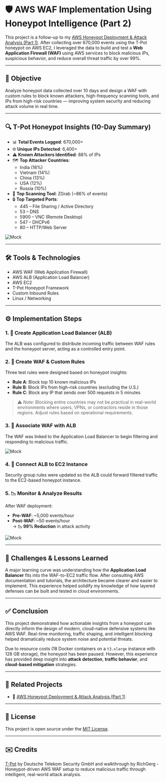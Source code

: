 # 🛡️ AWS WAF Implementation Using Honeypot Intelligence (Part 2)

This project is a follow-up to my [AWS Honeypot Deployment & Attack Analysis (Part 1)](https://github.com/RichGerg/aws-honeypot-attack-analysis). After collecting over 670,000 events using the T-Pot honeypot on AWS EC2, I leveraged the data to build and test a **Web Application Firewall (WAF)** using AWS services to block malicious IPs, suspicious behavior, and reduce overall threat traffic by over 99%.

---

## 📌 Objective

Analyze honeypot data collected over 10 days and design a WAF with custom rules to block known attackers, high-frequency scanning tools, and IPs from high-risk countries — improving system security and reducing attack volume in real time.

---

## 🔍 T-Pot Honeypot Insights (10-Day Summary)

- 📊 **Total Events Logged**: 670,000+
- 🌐 **Unique IPs Detected**: 6,400+
- ⚠️ **Known Attackers Identified**: 88% of IPs
- 🗺️ **Top Attacker Countries**:
  - India (18%)
  - Vietnam (14%)
  - China (13%)
  - USA (12%)
  - Russia (10%)
- 🧪 **Top Scanning Tool**: ZGrab (~86% of events)
- 🔒 **Top Targeted Ports**:
  - 445 – File Sharing / Active Directory
  - 53 – DNS
  - 5900 – VNC (Remote Desktop)
  - 547 – DHCPv6
  - 80 – HTTP/Web Server

![Mock](https://www.phishy.cloud/assets/img/proj/mock9.jpg)

---

## 🛠️ Tools & Technologies

- AWS WAF (Web Application Firewall)
- AWS ALB (Application Load Balancer)
- AWS EC2
- T-Pot Honeypot Framework
- Custom Inbound Rules
- Linux / Networking

---

## ⚙️ Implementation Steps

### 1. 🔀 Create Application Load Balancer (ALB)
The ALB was configured to distribute incoming traffic between WAF rules and the honeypot server, acting as a controlled entry point.

### 2. 🧱 Create WAF & Custom Rules
Three test rules were designed based on honeypot insights:
- **Rule A**: Block top 10 known malicious IPs
- **Rule B**: Block IPs from high-risk countries (excluding the U.S.)
- **Rule C**: Block any IP that sends over 500 requests in 5 minutes

> ⚠️ *Note*: Blocking entire countries may not be practical in real-world environments where users, VPNs, or contractors reside in those regions. Adjust rules based on operational requirements.

### 3. 🔗 Associate WAF with ALB
The WAF was linked to the Application Load Balancer to begin filtering and responding to malicious traffic.

![Mock](https://www.phishy.cloud/assets/img/proj/mock11.jpg)

### 4. 🔄 Connect ALB to EC2 Instance
Security group rules were updated so the ALB could forward filtered traffic to the EC2-based honeypot instance.

### 5. 📉 Monitor & Analyze Results
After WAF deployment:
- **Pre-WAF**: ~5,000 events/hour
- **Post-WAF**: ~50 events/hour  
→ **📉 99% Reduction** in attack activity

![Mock](https://www.phishy.cloud/assets/img/proj/mock10.jpg)

---

## 🧠 Challenges & Lessons Learned

A major learning curve was understanding how the **Application Load Balancer** fits into the WAF-to-EC2 traffic flow. After consulting AWS documentation and tutorials, the architecture became clearer and easier to implement. This experience helped solidify my knowledge of how layered defenses can be built and tested in cloud environments.

---

## ✅ Conclusion

This project demonstrated how actionable insights from a honeypot can directly inform the design of modern, cloud-native defensive systems like AWS WAF. Real-time monitoring, traffic shaping, and intelligent blocking helped dramatically reduce system noise and potential threats.

Due to resource costs (18 Docker containers on a `t3.xlarge` instance with 128 GB storage), the honeypot has been paused. However, this experience has provided deep insight into **attack detection**, **traffic behavior**, and **cloud-based mitigation** strategies.

---

## 🔗 Related Projects

- 📡 [AWS Honeypot Deployment & Attack Analysis (Part 1)](https://github.com/RichGerg/aws-honeypot-attack-analysis)

---

## 📄 License

This project is open source under the [MIT License](LICENSE).

---

## ✉️ Credits

[T-Pot](https://github.com/telekom-security/tpotce) by Deutsche Telekom Security GmbH and walkthrough by RichGerg - Honeypot-driven AWS WAF setup to reduce malicious traffic through intelligent, real-world attack analysis.

